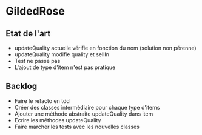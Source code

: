# GildedRose

## Etat de l'art
- updateQuality actuelle vérifie en fonction du nom (solution non pérenne)
- updateQuality modifie quality et sellIn
- Test ne passe pas
- L'ajout de type d'item n'est pas pratique

## Backlog
- Faire le refacto en tdd
- Créer des classes intermédiaire pour chaque type d'items
- Ajouter une méthode abstraite updateQuality dans item
- Ecrire les méthodes updateQuality
- Faire marcher les tests avec les nouvelles classes